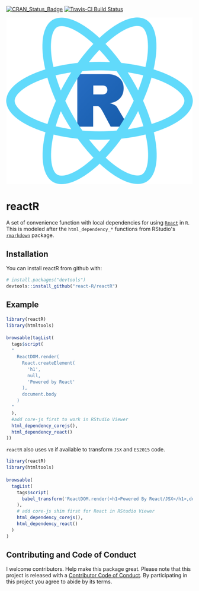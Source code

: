 [![CRAN_Status_Badge](http://www.r-pkg.org/badges/version/reactR)](https://cran.r-project.org/package=reactR)
[![Travis-CI Build Status](https://travis-ci.org/react-R/reactR.svg?branch=master)](https://travis-ci.org/react-R/reactR)

![react-R logo](inst/logos/reactr-logo.png)

# reactR

A set of convenience function with local dependencies for using [`React`](https://facebook.github.io/react) in `R`.  This is modeled after the `html_dependency_*` functions from RStudio's [`rmarkdown`](https://github.com/rstudio/rmarkdown) package.

## Installation

You can install reactR from github with:

```R
# install.packages("devtools")
devtools::install_github("react-R/reactR")
```

## Example

```R
library(reactR)
library(htmltools)

browsable(tagList(
  tags$script(
  "
    ReactDOM.render(
      React.createElement(
        'h1',
        null,
        'Powered by React'
      ),
      document.body
    )
  "
  ),
  #add core-js first to work in RStudio Viewer
  html_dependency_corejs(),
  html_dependency_react()
))
```

`reactR` also uses `V8` if available to transform `JSX` and `ES2015` code.

```R
library(reactR)
library(htmltools)

browsable(
  tagList(
    tags$script(
      babel_transform('ReactDOM.render(<h1>Powered By React/JSX</h1>,document.body)')
    ),
    # add core-js shim first for React in RStudio Viewer
    html_dependency_corejs(),
    html_dependency_react()
  )
)
```

## Contributing and Code of Conduct

I welcome contributors.  Help make this package great.  Please note that this project is released with a [Contributor Code of Conduct](CONDUCT.md). By participating in this project you agree to abide by its terms.
